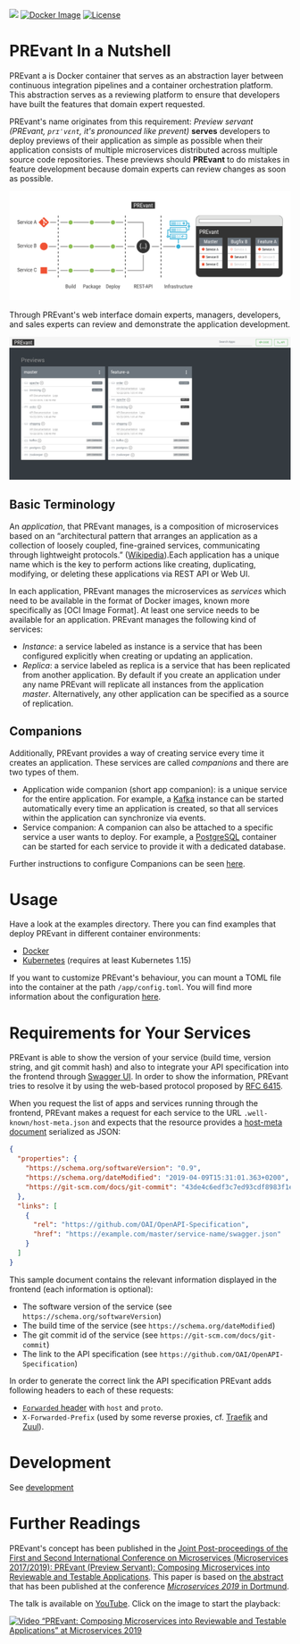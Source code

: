 ![](https://github.com/aixigo/PREvant/workflows/Build%20and%20test%20API/badge.svg)
[![Docker Image](https://img.shields.io/docker/pulls/aixigo/prevant?color=yellow&label=Docker%20Image)](https://hub.docker.com/r/aixigo/prevant)
[![License](https://img.shields.io/badge/license-MIT-blue.svg)](./LICENSE)

# PREvant In a Nutshell

PREvant a is Docker container that serves as an abstraction layer between continuous integration pipelines and a container orchestration platform. This abstraction serves as a reviewing platform to ensure that developers have built the features that domain expert requested.

PREvant's name originates from this requirement: _Preview servant (PREvant, `prɪˈvɛnt`, it's pronounced like prevent)_ __serves__ developers to deploy previews of their application as simple as possible when their application consists of multiple microservices distributed across multiple source code repositories. These previews should __PREvant__ to do mistakes in feature development because domain experts can review changes as soon as possible.

![In a nutshell](assets/in-a-nutshell.svg "In a nutshell")

Through PREvant's web interface domain experts, managers, developers, and sales experts can review and demonstrate the application development.

![Access the application](assets/screenshot.png "Access the application")

## Basic Terminology

An *application*, that PREvant manages, is a composition of microservices based
on an “architectural pattern that arranges an application as a collection of
loosely coupled, fine-grained services, communicating through lightweight
protocols.”  ([Wikipedia][wiki-microservices]).Each application has a unique
name which is the key to perform actions like creating, duplicating, modifying,
or deleting these applications via REST API or Web UI.

In each application, PREvant manages the microservices as *services* which need
to be available in the format of  Docker images, known more specifically as [OCI
Image Format]. At least one service needs to be available for an application.
PREvant manages the following kind of services:

- *Instance*: a service labeled as instance is a service that has been
  configured explicitly when creating or updating an application.
- *Replica*: a service labeled as replica is a service that has been replicated
from another application. By default if you create an application under any name
PREvant will replicate all instances from the application *master*.
Alternatively, any other application can be specified as a source of
replication.

## Companions

Additionally, PREvant provides a way of creating service every time it creates
an application. These services are called *companions* and there are two types
of them.

- Application wide companion (short app companion): is a unique service for the
  entire application. For example, a [Kafka][kafka] instance can be started
  automatically every time an application is created, so that all services
  within the application can synchronize via events.
- Service companion:  A companion can also be attached to a specific service a
  user wants to deploy. For example, a [PostgreSQL][postgres] container can be
  started for each service to provide it with a dedicated database.

Further instructions to configure Companions can be seen
[here](../docs/companions.md).

# Usage

Have a look at the examples directory. There you can find examples that deploy PREvant in different container environments:

- [Docker](examples/Docker/README.md)
- [Kubernetes](examples/Kubernetes/README.md) (requires at least Kubernetes 1.15)

If you want to customize PREvant's behaviour, you can mount a TOML file into the container at the path `/app/config.toml`. You will find more information about the configuration [here](api/README.md).

# Requirements for Your Services

PREvant is able to show the version of your service (build time, version string, and git commit hash) and also to integrate your API specification into the frontend through [Swagger UI](https://swagger.io/tools/swagger-ui/). In order to show the information, PREvant tries to resolve it by using the web-based protocol proposed by [RFC 6415](https://tools.ietf.org/html/rfc6415).

When you request the list of apps and services running through the frontend, PREvant makes a request for each service to the URL `.well-known/host-meta.json` and expects that the resource provides a [host-meta document](http://docs.oasis-open.org/xri/xrd/v1.0/xrd-1.0.html) serialized as JSON:

```json
{
  "properties": {
    "https://schema.org/softwareVersion": "0.9",
    "https://schema.org/dateModified": "2019-04-09T15:31:01.363+0200",
    "https://git-scm.com/docs/git-commit": "43de4c6edf3c7ed93cdf8983f1ea7d73115176cc"
  },
  "links": [
    {
      "rel": "https://github.com/OAI/OpenAPI-Specification",
      "href": "https://example.com/master/service-name/swagger.json"
    }
  ]
}
```

This sample document contains the relevant information displayed in the frontend (each information is optional):

- The software version of the service (see `https://schema.org/softwareVersion`)
- The build time of the service (see `https://schema.org/dateModified`)
- The git commit id of the service (see `https://git-scm.com/docs/git-commit`)
- The link to the API specification (see `https://github.com/OAI/OpenAPI-Specification`)

In order to generate the correct link the API specification PREvant adds following headers to each of these requests:

- [`Forwarded` header](https://developer.mozilla.org/en-US/docs/Web/HTTP/Headers/Forwarded) with `host` and `proto`.
- `X-Forwarded-Prefix` (used by some reverse proxies, cf. [Traefik](https://docs.traefik.io/basics/) and [Zuul](https://cloud.spring.io/spring-cloud-static/Finchley.SR1/multi/multi__router_and_filter_zuul.html)).

# Development

See [development](Develop.md)

# Further Readings

PREvant's concept has been published in the [Joint Post-proceedings of the First and Second International Conference on Microservices (Microservices 2017/2019): PREvant (Preview Servant): Composing Microservices into Reviewable and Testable Applications](http://dx.doi.org/10.4230/OASIcs.Microservices.2017-2019.5).
This paper is based on [the abstract](https://www.conf-micro.services/2019/papers/Microservices_2019_paper_14.pdf) that has been published at the conference [_Microservices 2019_ in Dortmund](https://www.conf-micro.services/2019/).

The talk is available on [YouTube](http://www.youtube.com/watch?v=O9GxapQR5bk). Click on the image to start the playback:

[![Video “PREvant: Composing Microservices into Reviewable and Testable Applications” at Microservices 2019](http://img.youtube.com/vi/O9GxapQR5bk/0.jpg)](http://www.youtube.com/watch?v=O9GxapQR5bk)

[wiki-microservices]: https://en.wikipedia.org/wiki/Microservices
[oci-image-spec]: https://specs.opencontainers.org/image-spec/
[kafka]: https://kafka.apache.org
[postgres]: https://www.postgresql.org

